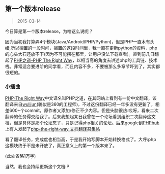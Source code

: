 第一个版本release
--------
> 2015-03-14

今日算是第一个版本release，为啥这么说呢？

因为当初我打算弄4个模块(Java/Android/PHP/Python)，但是PHP一直木有头绪,所以搁置的一段时间，搁置的这段时间里，我一直在更新python的资料，php的心头大石还放不下(因为不可能摆在那里，让用户没法下载查看)。直到前几日翻起了[PHP之道-PHP
The Right Way](https://github.com/codeguy/php-the-right-way)，以相当高的角度去讲述php的工具链、技术栈。非常适合要进阶的同学看，而且内容不多，不要被那么多章节吓到了，其实都很短的。

### 小插曲

[PHP-The Right Way](http://www.phptherightway.com/)中文译名叫PHP之道，在其网站上看到有一份中文翻译，该翻译来自[wulijun](https://github.com/wulijun)(貌似是360的工程师)，不过这份翻译已经一年多没有更新了，相差600+个commit，原作者又添加/修正不少内容。但是头脑很热:哎呀，看来二次翻译的任务得交给我了。后来我想起某日我曾在一个论坛看到组织二次翻译这文档，但是具体是那个论坛忘了，只是记得php相关的论坛。后来google到[PHPhub](https://phphub.org/)上有人发起了[php-the-right-way 文档翻译召集帖](https://phphub.org/topics/508?utm_source=tuicool)

看了翻译任务，完成度也相当高，于是我开始写脚本开始转换格式了。大呼:php这模块终于不是未开放了，真正意义上的第一个版本来了。

(此处省略1万字)

当然，我也会持续更新这个文档:P
